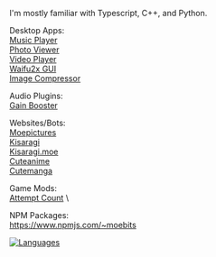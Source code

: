 I'm mostly familiar with Typescript, C++, and Python.

Desktop Apps: \
[Music Player](https://github.com/Moebits/Music-Player) \
[Photo Viewer](https://github.com/Moebits/Photo-Viewer) \
[Video Player](https://github.com/Moebits/Video-Player) \
[Waifu2x GUI](https://github.com/Moebits/Waifu2x-GUI) \
[Image Compressor](https://github.com/Moebits/Image-Compressor) 

Audio Plugins: \
[Gain Booster](https://github.com/Moebits/Gain-Booster)

Websites/Bots: \
[Moepictures](https://github.com/Moebits/Moepictures.moe) \
[Kisaragi](https://github.com/Moebits/Kisaragi) \
[Kisaragi.moe](https://github.com/Moebits/Kisaragi.moe) \
[Cuteanime](https://github.com/Moebits/Cuteanime.moe) \
[Cutemanga](https://github.com/Moebits/Cutemanga.moe)

Game Mods: \
[Attempt Count](https://github.com/Moebits/Attempt-Count) \

NPM Packages: \
https://www.npmjs.com/~moebits

[![Languages](https://skillicons.dev/icons?i=ts,js,python,cpp,cs,react,electron,redux,postgres,redis,less,discordjs,webpack,nodejs,npm)](https://skillicons.dev)
